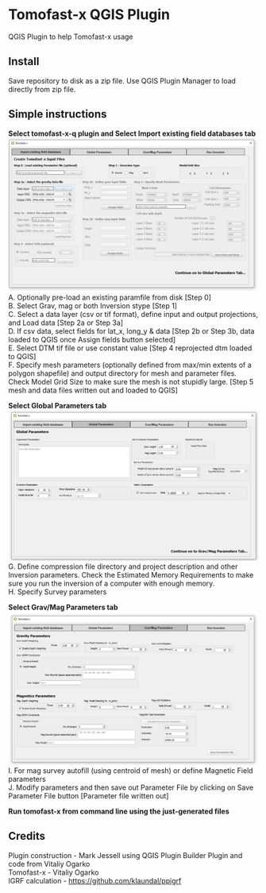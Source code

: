 # Tomofast-x QGIS Plugin
 QGIS Plugin to help Tomofast-x usage
 
## Install
Save repository to disk as a zip file. Use QGIS Plugin Manager to load directly from zip file.

## Simple instructions
**Select tomofast-x-q plugin and Select Import existing field databases tab**
![tomofast dialog tab 1](plugin.png) 
A. Optionally pre-load an existing paramfile from disk [Step 0]      
B. Select Grav, mag or both Inversion stype [Step 1]   
C. Select a data layer (csv or tif format), define input and output projections, and Load data [Step 2a or Step 3a]   
D. If csv data, select fields for lat_x, long_y & data [Step 2b or Step 3b, data loaded to QGIS once Assign fields button selected]   
E. Select DTM tif file or use constant value [Step 4 reprojected dtm loaded to QGIS]   
F. Specify mesh parameters (optionally defined from max/min extents of a polygon shapefile) and output directory for mesh and parameter files. Check Model Grid Size to make sure the mesh is not stupidly large. [Step 5 mesh and data files written out and loaded to QGIS]  
    
**Select Global Parameters tab**
![tomofast dialog tab 2](plugin2.png) 
G. Define compression file directory and project description and other Inversion parameters. Check the Estimated Memory Requirements to make sure you run the inversion of a computer with enough memory.   
H. Specify Survey parameters   
   
**Select Grav/Mag Parameters tab**
![tomofast dialog tab 3](plugin3.png) 
I. For mag survey autofill (using centroid of mesh) or define Magnetic Field parameters   
J. Modify parameters and then save out Parameter File by clicking on Save Parameter File button [Parameter file written out]   
   
**Run tomofast-x from command line using the just-generated files**

## Credits    
Plugin construction - Mark Jessell using QGIS Plugin Builder Plugin and code from Vitaliy Ogarko   
Tomofast-x - Vitaliy Ogarko   
IGRF calculation - https://github.com/klaundal/ppigrf  